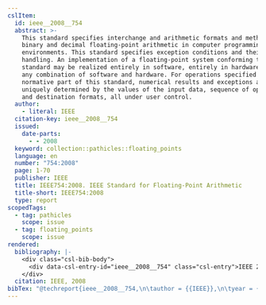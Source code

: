 ```yaml
---
cslItem:
  id: ieee__2008__754
  abstract: >-
    This standard specifies interchange and arithmetic formats and methods for
    binary and decimal floating-point arithmetic in computer programming
    environments. This standard specifies exception conditions and their default
    handling. An implementation of a floating-point system conforming to this
    standard may be realized entirely in software, entirely in hardware, or in
    any combination of software and hardware. For operations specified in the
    normative part of this standard, numerical results and exceptions are
    uniquely determined by the values of the input data, sequence of operations,
    and destination formats, all under user control.
  author:
    - literal: IEEE
  citation-key: ieee__2008__754
  issued:
    date-parts:
      - - 2008
  keyword: collection::pathicles::floating_points
  language: en
  number: "754:2008"
  page: 1-70
  publisher: IEEE
  title: IEEE754:2008. IEEE Standard for Floating-Point Arithmetic
  title-short: IEEE754:2008
  type: report
scopedTags:
  - tag: pathicles
    scope: issue
  - tag: floating_points
    scope: issue
rendered:
  bibliography: |-
    <div class="csl-bib-body">
      <div data-csl-entry-id="ieee__2008__754" class="csl-entry">IEEE 2008 <i>IEEE754:2008. IEEE Standard for Floating-Point Arithmetic</i>. 754:2008. IEEE, pp. 1–70.</div>
    </div>
  citation: IEEE, 2008
bibTex: "@techreport{ieee__2008__754,\n\tauthor = {{IEEE}},\n\tyear = {2008},\n\tnumber = {754:2008},\n\tpages = {1--70},\n\tinstitution = {IEEE},\n\ttitle = {IEEE754:2008. {IEEE} {Standard} for {Floating}-{Point} {Arithmetic}},\n}\n\n"
---
```

